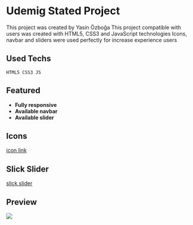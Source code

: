 # Udemig Stated Project

This project was created by Yasin Özboğa
This project compatible with users was created with HTML5, CSS3 and JavaScript technologies
Icons, navbar and sliders were used perfectly for increase experience users

## Used Techs

```
HTML5 CSS3 JS
```

## Featured

- **Fully responsive**
- **Available navbar**
- **Available slider**

## Icons

[icon link](https://fontawesome.com/)

## Slick Slider

[slick slider](https://kenwheeler.github.io/slick/)

## Preview

<img src="./images/Stated Gif.gif">
